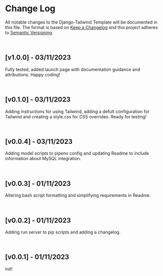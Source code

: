 # Change Log

All notable changes to the Django-Tailwind Template will be documented in this file.
The format is based on [Keep a Changelog](http://keepachangelog.com/)
and this project adheres to [Semantic Versioning](http://semver.org/).


&nbsp;
<!--- Start of changelog -->
## [v1.0.0] - 03/11/2023
Fully tested, added launch page with documentation guidance and attributions. Happy coding!

&nbsp;
## [v0.1.0] - 03/11/2023
Adding instructions for using Tailwind, adding a defult configuration for Tailwind and creating a style.css for CSS overrides. Ready for testing!

&nbsp;
## [v0.0.4] - 03/11/2023
Adding model scripts to pipenv config and updating Readme to include information about MySQL integration.

&nbsp;
## [v0.0.3] - 01/11/2023
Altering bash script formatting and simplifying requirements in Readme.

&nbsp;
## [v0.0.2] - 01/11/2023
Adding run server to pip scripts and adding a changelog.

&nbsp;
## [v0.0.1] - 01/11/2023
init!